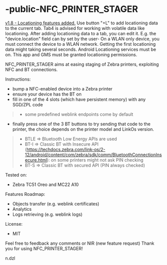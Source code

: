 # -public-NFC_PRINTER_STAGER

 <ins>v1.8 - Locationing features added.</ins>
Use button  "+L" to add locationing data to the current tab.
Tab4 is advised for working with volatile data like locationing.
After adding locationing data to a tab, you can edit it. E.g. the "device.location" field can by set by the user-
On a WLAN only device, you must connect the device to a WLAN network.
Getting the first locationing data might taking several seconds.
Android Locationing services must be on. 
This app and GMS must be granted locationing permissions.

NFC_PRINTER_STAGER aims at easing staging of Zebra printers, exploiting NFC and BT connections.

Instructions:
- bump a NFC-enabled device into a Zebra printer
- ensure your device has the BT on
- fill in one of the 4 slots (which have persistent memory) with any SGD/ZPL code
> * some predefined weblink endpoints come by default
- finally press one of the 3 BT buttons to try sending that code to the printer, the choice depends on the printer model and LinkOs version.
> * BTLE => Bluetooth Low Energy APIs are used
> * BT-I => Classic BT with Insecure API (https://techdocs.zebra.com/link-os/2-12/android/content/com/zebra/sdk/comm/BluetoothConnectionInsecure.html): on some printers might not ask PIN checking
> * BT-S => Classic BT with secured API (PIN always checked)

Tested on:
- Zebra TC51 Oreo and MC22 A10

Features Roadmap:
- Objects transfer (e.g. weblink certificates)
- Analytics 
- Logs retrieving (e.g. weblink logs)

License:
- MIT

Feel free to feedback any comments or NIR (new feature request)
Thank you for using NFC_PRINTER_STAGER!

n.dzl
